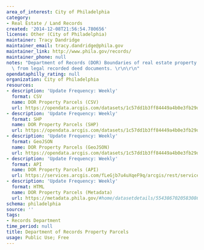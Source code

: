 ```yaml
---
area_of_interest: City of Philadelphia
category:
- Real Estate / Land Records
created: '2014-12-08T21:56:54.780656'
license: Other (City of Philadelphia)
maintainer: Tracy Dandridge
maintainer_email: tracy.dandridge@phila.gov
maintainer_link: http://www.phila.gov/records/
maintainer_phone: null
notes: "Department of Records (DOR) Boundaries of real estate property parcels derived\
  \ from legal recorded deed documents. \r\n\r\n"
opendataphilly_rating: null
organization: City of Philadelphia
resources:
- description: 'Update Frequency: Weekly'
  format: CSV
  name: DOR Property Parcels (CSV)
  url: https://opendata.arcgis.com/datasets/1c57dd1b3ff84449a4b0e3fb29d3cafd_0.csv
- description: 'Update Frequency: Weekly'
  format: SHP
  name: DOR Property Parcels (SHP)
  url: https://opendata.arcgis.com/datasets/1c57dd1b3ff84449a4b0e3fb29d3cafd_0.zip
- description: 'Update Frequency: Weekly'
  format: GeoJSON
  name: DOR Property Parcels (GeoJSON)
  url: https://opendata.arcgis.com/datasets/1c57dd1b3ff84449a4b0e3fb29d3cafd_0.geojson
- description: 'Update Frequency: Weekly'
  format: API
  name: DOR Property Parcels (API)
  url: https://services.arcgis.com/fLeGjb7u4uXqeF9q/arcgis/rest/services/DOR_Parcel/FeatureServer/0/query?outFields=*&where=1%3D1
- description: 'Update Frequency: Weekly'
  format: HTML
  name: DOR Property Parcels (Metadata)
  url: https://metadata.phila.gov/#home/datasetdetails/5543867020583086178c4f2a/representationdetails/55438aba9b989a05172d0d61/
schema: philadelphia
source: ''
tags:
- Records Department
time_period: null
title: Department of Records Property Parcels
usage: Public Use; Free
---
```

